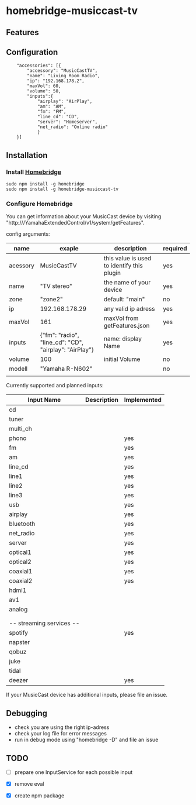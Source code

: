 # homebridge-musiccast-tv

## Features

## Configuration

```
    "accessories": [{
        "accessory": "MusicCastTV",
        "name": "Living Room Radio",
        "ip": "192.168.178.2",
        "maxVol": 60,
        "volume": 50,
        "inputs":{
            "airplay": "AirPlay", 
            "am": "AM", 
            "fm": "FM", 
            "line_cd": "CD", 
            "server": "Homeserver", 
            "net_radio": "Online radio"
            }
    }]
```

## Installation

### Install [Homebridge](https://github.com/nfarina/homebridge)

```
sudo npm install -g homebridge
sudo npm install -g homebridge-musiccast-tv
```
### Configure Homebridge

You can get information about your MusicCast device by visiting 
"http://<ip>/YamahaExtendedControl/v1/system/getFeatures".


config arguments: 

| name | exaple | description | required |
| ---- | ------ | ----------- | -------- |
| acessory | MusicCastTV | this value is used to identify this plugin | yes |
| name | "TV stereo" | the name of your device | yes |
| zone | "zone2" | default: "main" | no |
| ip | 192.168.178.29 | any valid ip adress | yes |
| maxVol | 161 | maxVol from getFeatures.json | yes |
| inputs | {"fm": "radio", "line_cd": "CD", "airplay": "AirPlay"} | name: display Name | yes |
| volume | 100 | initial Volume | no |
| modell | "Yamaha R-N602" |  | no |
|  |  |  |  |


Currently supported and planned inputs:

| Input Name | Description | Implemented |
| ---------- | ----------- | ----------- |
| cd |  |  |
| tuner |  |  |
| multi_ch |  |  |
| phono |  | yes |
| fm |  | yes |
| am |  | yes |
| line_cd |  | yes |
| line1 |  | yes |
| line2 |  | yes |
| line3 |  | yes |
| usb |  | yes |
| airplay |  | yes |
| bluetooth |  | yes |
| net_radio |  | yes |
| server |  | yes |
| optical1 |  | yes |
| optical2 |  | yes |
| coaxial1 |  | yes |
| coaxial2 |  | yes |
| hdmi1 |  |  |
| av1 |  |  |
| analog |  |  |
|  |  |  |
|  |  |  |
| -- streaming services -- |
| spotify |  | yes |
| napster |  |  |
| qobuz |  |  |
| juke |  |  |
| tidal |  |  |
| deezer |  | yes |

If your MusicCast device has additional inputs, please file an issue. 

## Debugging 
 - check you are using the right ip-adress
 - check your log file for error messages
 - run in debug mode using "homebridge -D" and file an issue

## TODO
 - [ ] prepare one InputService for each possible input
 - [x] remove eval
 - [x] create npm package

